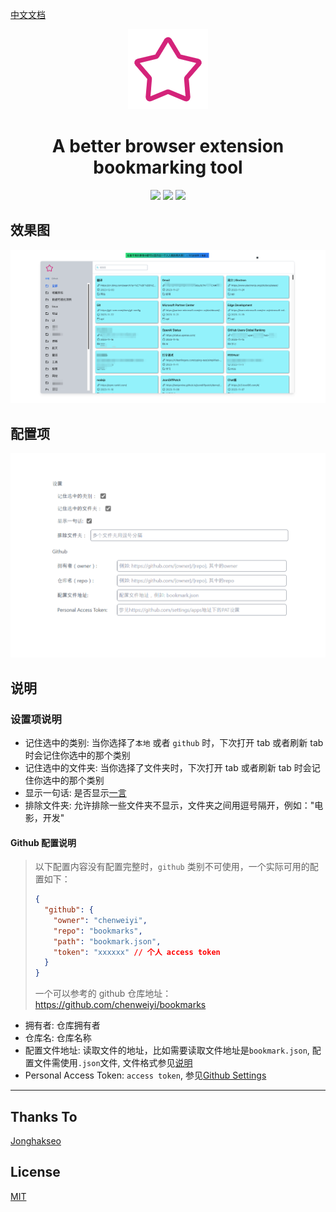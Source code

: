 [中文文档](./README_zh.md)

<div align="center">
<img src="public/star128.png" alt="logo"/>
<h1> A better browser extension bookmarking tool </h1>

![](https://img.shields.io/badge/React-61DAFB?style=flat-square&logo=react&logoColor=black)
![](https://img.shields.io/badge/Typescript-3178C6?style=flat-square&logo=typescript&logoColor=white)
![](https://badges.aleen42.com/src/vitejs.svg)

</div>

## 效果图

<div align="center">
<img src="screenshots/xgt.png" alt="效果"/>
</div>

## 配置项

<div align="center">
<img src="screenshots/xg2.jpg" alt="配置"/>
</div>

## 说明

### 设置项说明

- 记住选中的类别: 当你选择了`本地` 或者 `github` 时，下次打开 tab 或者刷新 tab 时会记住你选中的那个类别
- 记住选中的文件夹: 当你选择了文件夹时，下次打开 tab 或者刷新 tab 时会记住你选中的那个类别
- 显示一句话: 是否显示[一言](https://hitokoto.cn/)
- 排除文件夹: 允许排除一些文件夹不显示，文件夹之间用逗号隔开，例如："电影，开发"

#### Github 配置说明

> 以下配置内容没有配置完整时，`github` 类别不可使用，一个实际可用的配置如下：
>
> ```json
> {
>   "github": {
>     "owner": "chenweiyi",
>     "repo": "bookmarks",
>     "path": "bookmark.json",
>     "token": "xxxxxx" // 个人 access token
>   }
> }
> ```
>
> 一个可以参考的 github 仓库地址： https://github.com/chenweiyi/bookmarks

- 拥有者: 仓库拥有者
- 仓库名: 仓库名称
- 配置文件地址: 读取文件的地址，比如需要读取文件地址是`bookmark.json`, 配置文件需使用`.json`文件, 文件格式参见[说明](github-json_zh.md)
- Personal Access Token: `access token`, 参见[Github Settings](https://github.com/settings/tokens?type=beta)

---

## Thanks To

[Jonghakseo](https://nookpi.tistory.com/)

## License

[MIT](/LICENSE)
